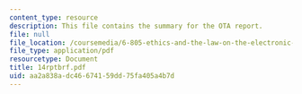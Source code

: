 ```yaml
---
content_type: resource
description: This file contains the summary for the OTA report.
file: null
file_location: /coursemedia/6-805-ethics-and-the-law-on-the-electronic-frontier-fall-2005/aa2a838adc46674159dd75fa405a4b7d_14rptbrf.pdf
file_type: application/pdf
resourcetype: Document
title: 14rptbrf.pdf
uid: aa2a838a-dc46-6741-59dd-75fa405a4b7d
---
```

